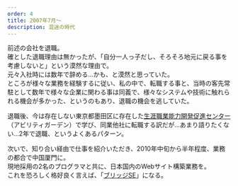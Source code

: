 ```yaml
---
order: 4
title: 2007年7月〜
description: 混迷の時代
---
```


前述の会社を退職。  
確とした退職理由は無かったが、「自分一人っ子だし、そろそろ地元に戻る事を考慮しないと」という漠然な理由で。  
元々入社時には数年で辞める…かも、と漠然と思っていた。  
ところが様々な業務を経験するに従い、私の中で、転職する事と、当時の客先常駐として数年で様々な企業に関わる事は同義で、様々なシステムや技術に触れられる機会が多かった、というのもあり、退職の機会を逃していた。

退職後、今は存在しない東京都墨田区に存在した[生涯職業能力開発促進センター](https://ja.wikipedia.org/wiki/%E7%94%9F%E6%B6%AF%E8%81%B7%E6%A5%AD%E8%83%BD%E5%8A%9B%E9%96%8B%E7%99%BA%E4%BF%83%E9%80%B2%E3%82%BB%E3%83%B3%E3%82%BF%E3%83%BC)（アビリティガーデン）で学び、同業他社に転職する訳だが…あまり語りたくない…2年で退職、というよくあるパターン。

次いで、知り合い経由で仕事を紹介いただき、2010年中旬から半年程度、業務の都合で中国厦門に。  
現地採用の2名のプログラマと共に、日本国内のWebサイト構築業務を。  
これを恐ろしく格好良く言えば、「[ブリッジSE](https://e-words.jp/w/%E3%83%96%E3%83%AA%E3%83%83%E3%82%B8SE.html)」になる。
